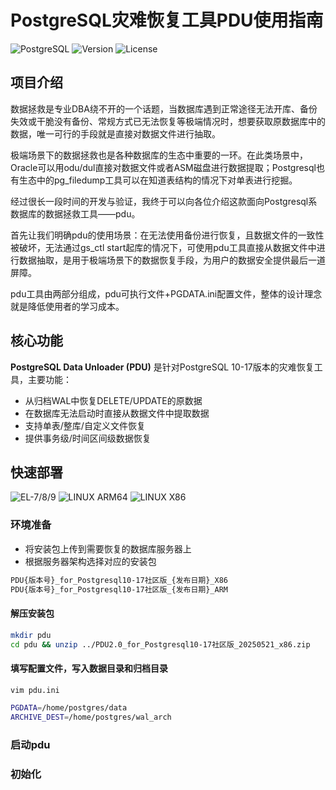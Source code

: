 # PostgreSQL灾难恢复工具PDU使用指南

![PostgreSQL](https://img.shields.io/badge/PostgreSQL-10--17-336791?logo=postgresql) ![Version](https://img.shields.io/badge/Version-2.5-success?style=flat&color=2ea44f) ![License](https://img.shields.io/badge/License-Apache-green?logo=open-source-initiative)

## 项目介绍
数据拯救是专业DBA绕不开的一个话题，当数据库遇到正常途径无法开库、备份失效或干脆没有备份、常规方式已无法恢复等极端情况时，想要获取原数据库中的数据，唯一可行的手段就是直接对数据文件进行抽取。

极端场景下的数据拯救也是各种数据库的生态中重要的一环。在此类场景中，Oracle可以用odu/dul直接对数据文件或者ASM磁盘进行数据提取；Postgresql也有生态中的pg_filedump工具可以在知道表结构的情况下对单表进行挖掘。


经过很长一段时间的开发与验证，我终于可以向各位介绍这款面向Postgresql系数据库的数据拯救工具——pdu。

首先让我们明确pdu的使用场景：在无法使用备份进行恢复，且数据文件的一致性被破坏，无法通过gs_ctl start起库的情况下，可使用pdu工具直接从数据文件中进行数据抽取，是用于极端场景下的数据恢复手段，为用户的数据安全提供最后一道屏障。

pdu工具由两部分组成，pdu可执行文件+PGDATA.ini配置文件，整体的设计理念就是降低使用者的学习成本。
## 核心功能
**PostgreSQL Data Unloader (PDU)** 是针对PostgreSQL 10-17版本的灾难恢复工具，主要功能：
- 从归档WAL中恢复DELETE/UPDATE的原数据
- 在数据库无法启动时直接从数据文件中提取数据
- 支持单表/整库/自定义文件恢复
- 提供事务级/时间区间级数据恢复

## 快速部署
![EL-7/8/9](https://img.shields.io/badge/EL-7/8/9-red?style=flat&logo=redhat&logoColor=red) ![LINUX ARM64](https://img.shields.io/badge/LINUX-ARM-%23FCC624?style=flat&logo=linux&logoColor=black&labelColor=FCC624) ![LINUX X86](https://img.shields.io/badge/LINUX-X86-%23FCC624?style=flat&logo=linux&logoColor=black&labelColor=FCC624)
### 环境准备
- 将安装包上传到需要恢复的数据库服务器上
- 根据服务器架构选择对应的安装包
  
```bash
PDU{版本号}_for_Postgresql10-17社区版_{发布日期}_X86
PDU{版本号}_for_Postgresql10-17社区版_{发布日期}_ARM
```

#### 解压安装包

```bash
mkdir pdu
cd pdu && unzip ../PDU2.0_for_Postgresql10-17社区版_20250521_x86.zip 
```

#### 填写配置文件，写入数据目录和归档目录
```bash
vim pdu.ini

PGDATA=/home/postgres/data
ARCHIVE_DEST=/home/postgres/wal_arch
```

### 启动pdu


### 初始化

